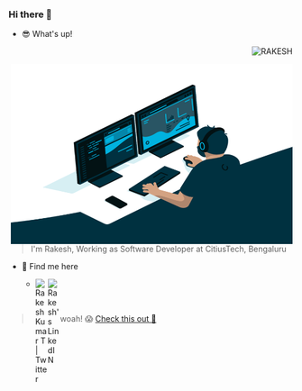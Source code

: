 ### Hi there 👋

- :sunglasses: What's up!

<p align="right"> <img src="https://komarev.com/ghpvc/?username=rakesh-kumar-t&label=Profile%20views&color=0e75b6&style=flat" alt="RAKESH" /> </p>
<img align="right" alt="GIF" src="https://github.com/rakesh-kumar-t/rakesh-kumar-t/blob/main/code.gif?raw=true" width="500" height="320" />

> I'm Rakesh, Working as Software Developer at CitiusTech, Bengaluru

- :telescope: Find me here

  - <a href="https://twitter.com/rakesh_kumarT">
    <img align="left" alt="Rakesh Kumar T | Twitter" width="22px" src="https://raw.githubusercontent.com/peterthehan/peterthehan/master/assets/twitter.svg" />
    </a>
    <a href="https://www.linkedin.com/in/rakeshkumart/">
      <img align="left" alt="Rakesh's LinkedIN" width="22px" src="https://raw.githubusercontent.com/peterthehan/peterthehan/master/assets/linkedin.svg" />
    </a>

<br/>

> woah! 😱 [Check this out 🚒](https://skyline.github.com/rakesh-kumar-t/)

<!--
**rakesh-kumar-t/rakesh-kumar-t** is a ✨ _special_ ✨ repository because its `README.md` (this file) appears on your GitHub profile.

Here are some ideas to get you started:

- 🔭 I’m currently working on ...
- 🌱 I’m currently learning ...
- 👯 I’m looking to collaborate on ...
- 🤔 I’m looking for help with ...
- 💬 Ask me about ...
- 📫 How to reach me: ...
- 😄 Pronouns: ...
- ⚡ Fun fact: ...
-->
